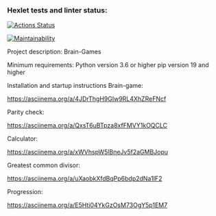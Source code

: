 ### Hexlet tests and linter status:
[![Actions Status](https://github.com/DRC23/python-project-lvl1/workflows/hexlet-check/badge.svg)](https://github.com/DRC23/python-project-lvl1/actions)

[![Maintainability](https://api.codeclimate.com/v1/badges/a99a88d28ad37a79dbf6/maintainability)](https://codeclimate.com/github/codeclimate/codeclimate/maintainability)

Project description:
Brain-Games

Minimum requirements:
Python version 3.6 or higher
pip version 19 and higher

Installation and startup instructions Brain-game:

https://asciinema.org/a/4JDrThgH9GIw9RL4XhZReFNcf

Parity check:

https://asciinema.org/a/QxsT6uBTpza8xfFMVY1kOQCLC

Calculator:

https://asciinema.org/a/xWVhspW5lBneJv5f2aGMBJopu

Greatest common divisor:

https://asciinema.org/a/uXaobkXfdBqPp6bdp2dNa1IF2

Progression:

https://asciinema.org/a/E5Hti04YkGzOsM73OgY5p1EM7

